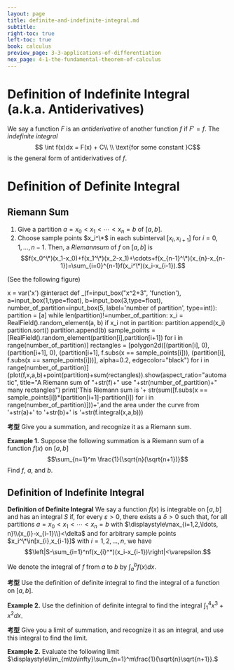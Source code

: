 ```yaml
---
layout: page
title: definite-and-indefinite-integral.md
subtitle: 
right-toc: true
left-toc: true
book: calculus
preview_page: 3-3-applications-of-differentiation
nex_page: 4-1-the-fundamental-theorem-of-calculus
---
```


# Definition of Indefinite Integral (a.k.a. Antiderivatives)

We say a function $F$ is an *antiderivative* of another function $f$ if $F'=f$. The *indefinite integral*
$$ \int f(x)dx = F(x) + C\\ \\ \text{for some constant }C$$
is the general form of antiderivatives of $f$.

# Definition of Definite Integral

## Riemann Sum

1. Give a partition $a=x_0<x_1<\cdots<x_n=b$  of $[a,b]$.
2. Choose sample points $x_i^\*$ in each subinterval $[x_{i},x_{i+1}]$ for $i=0,1,\ldots, n-1$.
Then, a $Riemann sum$ of $f$ on $[a,b]$ is
$$f(x_0^\*)(x_1-x_0)+f(x_1^\*)(x_2-x_1)+\cdots+f(x_{n-1}^\*)(x_{n}-x_{n-1})=\sum_{i=0}^{n-1}f(x_i^\*)(x_i-x_{i-1}).$$

(See the following figure)
<div class='hide_code'>
x = var('x')
@interact
def _(f=input_box("x^2+3", 'function'), a=input_box(1,type=float), b=input_box(3,type=float), number_of_partition=input_box(5, label='number of partition', type=int)):
    partition = [a]
    while len(partition)!=number_of_partition:
        x_i = RealField().random_element(a, b)
        if x_i not in partition:
            partition.append(x_i)
    partition.sort()
    partition.append(b)
    sample_points = [RealField().random_element(partition[i],partition[i+1]) for i in range(number_of_partition)]
    rectangles = [polygon2d([(partition[i], 0), (partition[i+1], 0), (partition[i+1], f.subs(x == sample_points[i])), (partition[i], f.subs(x == sample_points[i]))], alpha=0.2, edgecolor="black") for i in range(number_of_partition)]
    (plot(f,x,a,b)+point(partition)+sum(rectangles)).show(aspect_ratio="automatic", title="A Riemann sum of "+str(f)+" use "+str(number_of_partition)+" many rectangles")
    print('This Riemann sum is '+ str(sum([f.subs(x == sample_points[i])*(partition[i+1]-partition[i]) for i in range(number_of_partition)]))+',and the area under the curve from '+str(a)+' to '+str(b)+' is '+str(f.integral(x,a,b)))
</div>

**考型** Give you a summation, and recognize it as a Riemann sum.

**Example 1.** Suppose the following summation is a Riemann sum of a function $f(x)$ on $[a,b]$
$$\sum_{n=1}^m \frac{1}{\sqrt{n}(\sqrt{n+1})}$$
Find $f$, $a$, and $b$.

## Definition of Indefinite Integral 

**Definition of Definite Integral** We say a function $f(x)$ is integrable on $[a,b]$ and has an integral $S$ if, for every $\varepsilon>0$, there exists a $\delta>0$ such that, for all partitions $a=x_0<x_1<\cdots<x_n=b$ with $\displaystyle\max_{i=1,2,\ldots, n}\\{x_{i}-x_{i-1}\\}<\delta$ and for arbitrary sample points $x_i^\*\in[x_{i},x_{i-1}]$ with $i=1,2,\ldots,n$, we have
$$\left|S-\sum_{i=1}^nf(x_{i}^*)(x_i-x_{i-1})\right|<\varepsilon.$$ 

We denote the integral of $f$ from $a$ to $b$ by $\int_{a}^b f(x)dx$.

**考型** Use the definition of definite integral to find the integral of a function on $[a,b]$.

**Example 2.** Use the definition of definite integral to find the integral $\displaystyle\int_1^4 x^3+x^2dx$.

**考型** Give you a limit of summation, and recognize it as an integral, and use this integral to find the limit.

**Example 2.** Evaluate the following limit $\displaystyle\lim_{m\to\infty}\sum_{n=1}^m\frac{1}{\sqrt{n}\sqrt{n+1}}.$